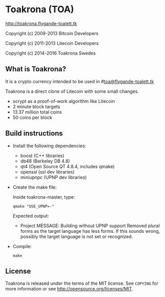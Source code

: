 Toakrona (TOA)
================================

http://toakrona.flygande-toalett.tk

Copyright (c) 2009-2013 Bitcoin Developers

Copyright (c) 2011-2013 Litecoin Developers

Copyright (c) 2014-2016 Toakrona Swedes

What is Toakrona?
----------------

It is a crypto currency intended to be used in #toa@flygande-toalett.tk

Toakrona is a direct clone of Litecoin with some small changes.
 - scrypt as a proof-of-work algorithm like Litecoin
 - 2 minute block targets
 - 13.37 million total coins
 - 50 coins per block

Build instructions
----------------
 - Install the following dependencies:

 	- boost (C++ libraries)
 	- db48 (Berkeley DB 4.8)
 	- qt4 (Open Source QT 4.8.4, includes qmake)
 	- openssl (ssl dev libraries)
 	- miniupnpc (UPNP dev libraries)

 - Create the make file:

	Inside toakrona-master, type:

	`qmake "USE_UPNP=-"`

	Expected output:
 	- Project MESSAGE: Building without UPNP support Removed plural forms as the target language has less forms. 	If this sounds wrong, possibly the target language is not set or recognized.
 
 - Compile:

	`make`



License
-------

Toakrona is released under the terms of the MIT license. See `COPYING` for more
information or see http://opensource.org/licenses/MIT.

